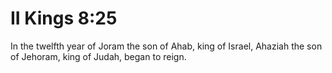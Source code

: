 # II Kings 8:25

In the twelfth year of Joram the son of Ahab, king of Israel, Ahaziah the son of Jehoram, king of Judah, began to reign.

